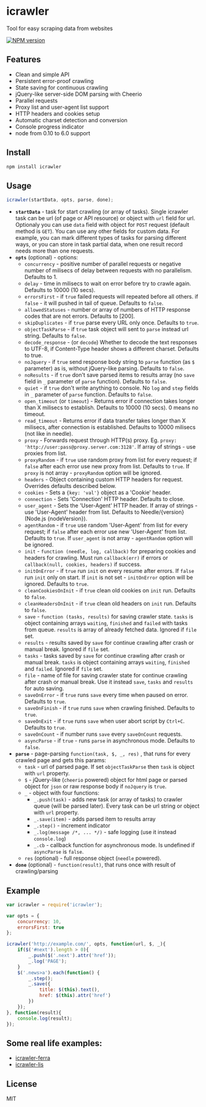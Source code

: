 # icrawler

Tool for easy scraping data from websites

[![NPM version][npm-image]][npm-url]

## Features

- Clean and simple API
- Persistent error-proof crawling
- State saving for continuous crawling
- jQuery-like server-side DOM parsing with Cheerio
- Parallel requests
- Proxy list and user-agent list support
- HTTP headers and cookies setup
- Automatic charset detection and conversion
- Console progress indicator
- node from 0.10 to 6.0 support

## Install

```bash
npm install icrawler
```

## Usage

```js
icrawler(startData, opts, parse, done);
```

- **`startData`** - task for start crawling (or array of tasks). Single icrawler task can be url (of page or API resource) or object with `url` field for url. Optionaly you can use `data` field with object for `POST` request (default method is `GET`). You can use any other fields for custom data. For example, you can mark different types of tasks for parsing different ways, or you can store in task partial data, when one result record needs more than one requests.
- **`opts`** (optional) - options:
    - `concurrency` - positive number of parallel requests or negative number of milisecs of delay between requests with no parallelism. Defaults to 1.
    - `delay` - time in milisecs to wait on error before try to crawle again. Defaults to 10000 (10 secs).
    - `errorsFirst` - if `true` failed requests will repeated before all others. if `false` - it will pushed in tail of queue. Defaults to `false`.
    - `allowedStatuses` - number or array of numbers of HTTP response codes that are not errors. Defaults to [200].
    - `skipDuplicates` - if `true` parse every URL only once. Defaults to `true`.
    - `objectTaskParse` - if `true` task object will sent to `parse` instead url string. Defaults to `false`.
    - `decode_response` - (or `decode`) Whether to decode the text responses to UTF-8, if Content-Type header shows a different charset. Defaults to true.
    - `noJquery` - if `true` send response body string to `parse` function (as `$` parameter) as is, without jQuery-like parsing. Defaults to `false`.
    - `noResults` - if `true` don't save parsed items to results array (no `save` field in `_` parameter of `parse` function). Defaults to `false`.
    - `quiet` - if `true` don't write anything to console. No `log` and `step` fields in `_` parameter of `parse` function. Defaults to `false`.
    - `open_timeout` (or `timeout`) - Returns error if connection takes longer than X milisecs to establish. Defaults to 10000 (10 secs). 0 means no timeout.
    - `read_timeout` - Returns error if data transfer takes longer than X milisecs, after connection is established. Defaults to 10000 milisecs (not like in needle).
    - `proxy` - Forwards request through HTTP(s) proxy. Eg. `proxy: 'http://user:pass@proxy.server.com:3128'`. If array of strings - use proxies from list.
    - `proxyRandom` - if `true` use random proxy from list for every request; if `false` after each error use new proxy from list. Defaults to `true`. If `proxy` is not array - `proxyRandom` option will be ignored.
    - `headers` - Object containing custom HTTP headers for request. Overrides defaults described below.
    - `cookies` - Sets a `{key: 'val'}` object as a 'Cookie' header.
    - `connection` - Sets 'Connection' HTTP header. Defaults to close.
    - `user_agent` - Sets the 'User-Agent' HTTP header. If array of strings - use 'User-Agent' header from list. Defaults to Needle/{version} (Node.js {nodeVersion}).
    - `agentRandom` - if `true` use random 'User-Agent' from list for every request; if `false` after each error use new 'User-Agent' from list. Defaults to `true`. If `user_agent` is not array - `agentRandom` option will be ignored.
    - `init` - `function (needle, log, callback)` for preparing cookies and headers for crawling. Must run `callback(err)` if errors or `callback(null, cookies, headers)` if success.
    - `initOnError` - if `true` run `init` on every resume after errors. If `false` run `init` only on start. If `init` is not set - `initOnError` option will be ignored. Defaults to `true`.
    - `cleanCookiesOnInit` - if `true` clean old cookies on `init` run. Defaults to `false`.
    - `cleanHeadersOnInit` - if `true` clean old headers on `init` run. Defaults to `false`.
    - `save` - `function (tasks, results)` for saving crawler state. `tasks` is object containing arrays `waiting`, `finished` and `failed` with tasks from queue. `results` is array of already fetched data. Ignored if `file` set.
    - `results` - results saved by `save` for continue crawling after crash or manual break. Ignored if `file` set.
    - `tasks` - tasks saved by `save` for continue crawling after crash or manual break. `tasks` is object containing arrays `waiting`, `finished` and `failed`. Ignored if `file` set.
    - `file` - name of file for saving crawler state for continue crawling after crash or manual break. Use it instead `save`, `tasks` and `results` for auto saving.
    - `saveOnError` - if `true` runs `save` every time when paused on error.  Defaults to `true`.
    - `saveOnFinish` - if `true` runs `save` when crawling finished. Defaults to `true`.
    - `saveOnExit` - if `true` runs `save` when user abort script by `Ctrl+C`. Defaults to `true`.
    - `saveOnCount` - if number runs `save` every `saveOnCount` requests.
    - `asyncParse` - if `true` - runs `parse` in asynchronous mode. Defaults to `false`.
- **`parse`** - page-parsing `function(task, $, _, res)` , that runs for every crawled page and gets this params:
    - `task` - url of parsed page. If set `objectTaskParse` then `task` is object with `url` property.
    - `$` - jQuery-like (`cheerio` powered) object for html page or parsed object for `json` or raw response body if `noJquery` is `true`.
    - `_` - object with four functions:
      - `_.push(task)` - adds new task (or array of tasks) to crawler queue (will be parsed later). Every task can be url string or object with `url` property.
      - `_.save(item)` - adds parsed item to results array
      - `_.step()` - increment indicator
      - `_.log(message /*, ... */)` - safe logging (use it instead `console.log`)
      - `_.cb` - callback function for asynchronous mode. Is undefined if `asyncParse` is `false`.
    - `res` (optional) - full response object (`needle` powered).
- **`done`** (optional) - `function(result)`, that runs once with result of crawling/parsing

## Example

```js
var icrawler = require('icrawler');

var opts = {
    concurrency: 10,
    errorsFirst: true
};

icrawler('http://example.com/', opts, function(url, $, _){
    if($('#next').length > 0){
        _.push($('.next').attr('href'));
        _.log('PAGE');
    }
    $('.news>a').each(function() {
        _.step();
        _.save({
            title: $(this).text(),
            href: $(this).attr('href')
        })
    });
}, function(result){
    console.log(result);
});
```

## Some real life examples:

- [icrawler-ferra](https://gist.github.com/astur/d40bbb5a9b1b622bcb7b)
- [icrawler-lis](https://gist.github.com/astur/1cf671e668adb0a04e5d)

## License

MIT

[npm-url]: https://npmjs.org/package/icrawler
[npm-image]: https://badge.fury.io/js/icrawler.svg